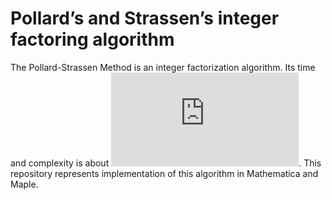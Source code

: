 # Pollard’s and Strassen’s integer factoring algorithm
The Pollard-Strassen Method is an integer factorization algorithm. Its time and complexity is about ![complexity](https://latex.codecogs.com/gif.latex?n%5E%7B%5Cfrac%7B1%7D%7B4%7D&space;&plus;&space;o%281%29%7D). 
This repository represents implementation of this algorithm in Mathematica and Maple.